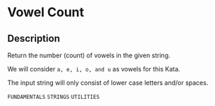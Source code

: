 # Vowel Count

## Description

Return the number (count) of vowels in the given string.

We will consider `a, e, i, o, and u` as vowels for this Kata.

The input string will only consist of lower case letters and/or spaces.

`FUNDAMENTALS` `STRINGS` `UTILITIES`

